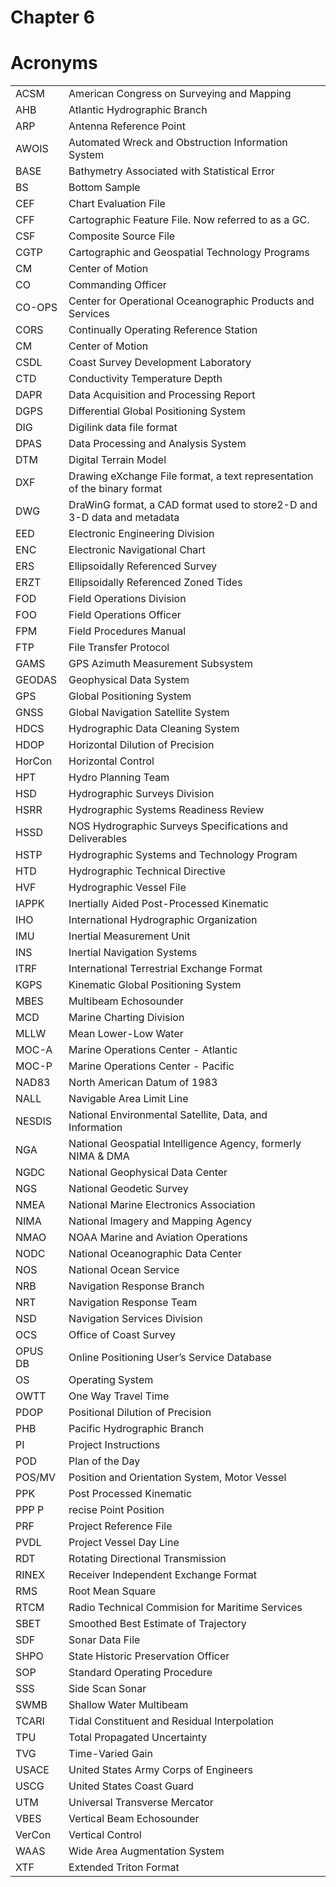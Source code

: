 Chapter 6
===========
Acronyms
========

| | |
|------|--------|
| ACSM | American Congress on Surveying and Mapping |
| AHB  | Atlantic Hydrographic Branch |
| ARP  | Antenna Reference Point |
| AWOIS  | Automated Wreck and Obstruction Information System |
| BASE  | Bathymetry Associated with Statistical Error |
| BS  | Bottom Sample |
| CEF  | Chart Evaluation File |
| CFF  | Cartographic Feature File. Now referred to as a GC. |
| CSF  | Composite Source File |
| CGTP  | Cartographic and Geospatial Technology Programs |
| CM  | Center of Motion |
| CO  | Commanding Officer |
| CO-OPS  | Center for Operational Oceanographic Products and Services |
| CORS  | Continually Operating Reference Station |
| CM  | Center of Motion |
| CSDL  | Coast Survey Development Laboratory |
| CTD  | Conductivity Temperature Depth |
| DAPR  | Data Acquisition and Processing Report |
| DGPS  | Differential Global Positioning System |
| DIG  | Digilink data file format |
| DPAS  | Data Processing and Analysis System |
| DTM  | Digital Terrain Model |
| DXF  | Drawing eXchange File format, a text representation of the binary format |
| DWG  | DraWinG format, a CAD format used to store2-D and 3-D data and metadata |
| EED  | Electronic Engineering Division |
| ENC  | Electronic Navigational Chart |
| ERS  | Ellipsoidally Referenced Survey |
| ERZT  | Ellipsoidally Referenced Zoned Tides |
| FOD  | Field Operations Division |
| FOO  | Field Operations Officer |
| FPM  | Field Procedures Manual |
| FTP  | File Transfer Protocol |
| GAMS  | GPS Azimuth Measurement Subsystem |
| GEODAS  | Geophysical Data System |
| GPS  | Global Positioning System |
| GNSS  | Global Navigation Satellite System |
| HDCS  | Hydrographic Data Cleaning System |
| HDOP  | Horizontal Dilution of Precision |
| HorCon  | Horizontal Control |
| HPT  | Hydro Planning Team |
| HSD  | Hydrographic Surveys Division |
| HSRR  | Hydrographic Systems Readiness Review |
| HSSD  | NOS Hydrographic Surveys Specifications and Deliverables |
| HSTP | Hydrographic Systems and Technology Program |
| HTD  | Hydrographic Technical Directive |
| HVF  | Hydrographic Vessel File |
| IAPPK  | Inertially Aided Post-Processed Kinematic |
| IHO  | International Hydrographic Organization |
| IMU  | Inertial Measurement Unit |
| INS  | Inertial Navigation Systems |
| ITRF  | International Terrestrial Exchange Format |
| KGPS  | Kinematic Global Positioning System |
| MBES  | Multibeam Echosounder |
| MCD  | Marine Charting Division |
| MLLW  | Mean Lower-Low Water |
| MOC-A  | Marine Operations Center - Atlantic |
| MOC-P  | Marine Operations Center - Pacific |
| NAD83  | North American Datum of 1983 |
| NALL  | Navigable Area Limit Line |
| NESDIS  | National Environmental Satellite, Data, and Information |
| NGA  | National Geospatial Intelligence Agency, formerly NIMA & DMA |
| NGDC  | National Geophysical Data Center |
| NGS  | National Geodetic Survey |
| NMEA  | National Marine Electronics Association |
| NIMA  | National Imagery and Mapping Agency |
| NMAO  | NOAA Marine and Aviation Operations |
| NODC  | National Oceanographic Data Center |
| NOS  | National Ocean Service |
| NRB  | Navigation Response Branch |
| NRT  | Navigation Response Team |
| NSD  | Navigation Services Division |
| OCS  | Office of Coast Survey |
| OPUS DB  | Online Positioning User’s Service Database |
| OS  | Operating System |
| OWTT  | One Way Travel Time |
| PDOP  | Positional Dilution of Precision |
| PHB  | Pacific Hydrographic Branch |
| PI  | Project Instructions |
| POD  | Plan of the Day |
| POS/MV  | Position and Orientation System, Motor Vessel |
| PPK  | Post Processed Kinematic |
| PPP P | recise Point Position |
| PRF  | Project Reference File |
| PVDL  | Project Vessel Day Line |
| RDT  | Rotating Directional Transmission |
| RINEX  | Receiver Independent Exchange Format |
| RMS  | Root Mean Square |
| RTCM  | Radio Technical Commision for Maritime Services |
| SBET  | Smoothed Best Estimate of Trajectory |
| SDF  | Sonar Data File |
| SHPO  | State Historic Preservation Officer |
| SOP  | Standard Operating Procedure |
| SSS  | Side Scan Sonar |
| SWMB  | Shallow Water Multibeam |
| TCARI  | Tidal Constituent and Residual Interpolation |
| TPU  | Total Propagated Uncertainty |
| TVG  | Time-Varied Gain |
| USACE  | United States Army Corps of Engineers |
| USCG  | United States Coast Guard |
| UTM  | Universal Transverse Mercator |
| VBES  | Vertical Beam Echosounder |
| VerCon  | Vertical Control |
| WAAS  | Wide Area Augmentation System |
| XTF  | Extended Triton Format |

